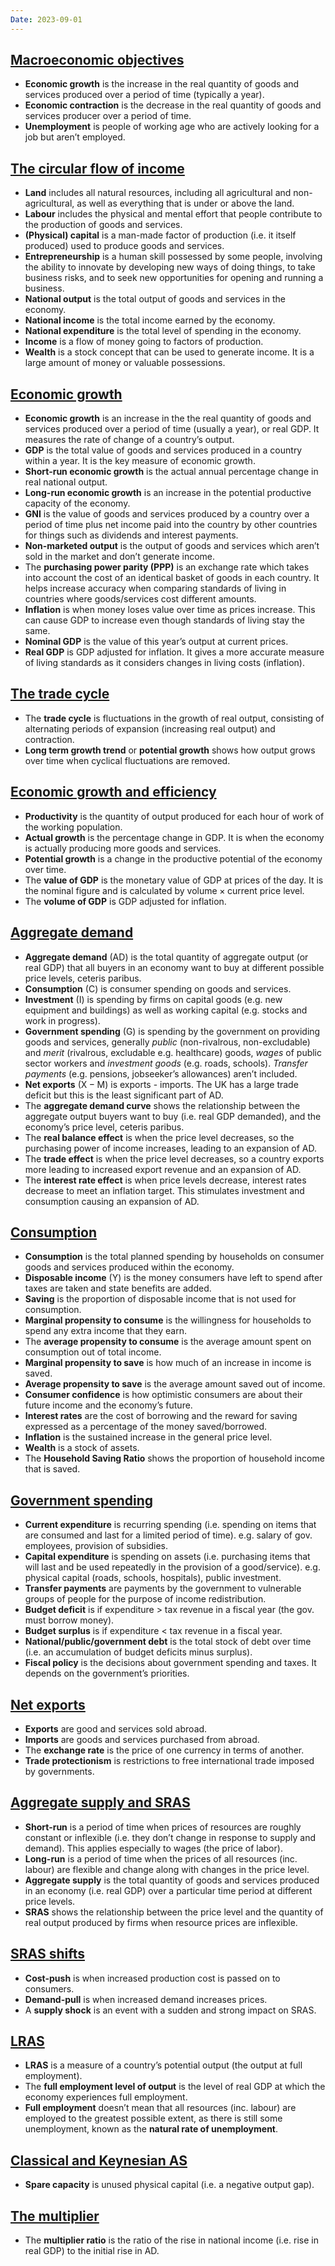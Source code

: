 ```yaml
---
Date: 2023-09-01
---
```


## [Macroeconomic objectives](Macroeconomic%20objectives.md)

* **Economic growth** is the increase in the real quantity of goods and services produced over a period of time (typically a year).
* **Economic contraction** is the decrease in the real quantity of goods and services producer over a period of time.
* **Unemployment** is people of working age who are actively looking for a job but aren’t employed.

## [The circular flow of income](The%20circular%20flow%20of%20income.md)

* **Land** includes all natural resources, including all agricultural and non-agricultural, as well as everything that is under or above the land.
* **Labour** includes the physical and mental effort that people contribute to the production of goods and services.
* **(Physical) capital** is a man-made factor of production (i.e. it itself produced) used to produce goods and services.
* **Entrepreneurship** is a human skill possessed by some people, involving the ability to innovate by developing new ways of doing things, to take business risks, and to seek new opportunities for opening and running a business.
* **National output** is the total output of goods and services in the economy.
* **National income** is the total income earned by the economy.
* **National expenditure** is the total level of spending in the economy.
* **Income** is a flow of money going to factors of production.
* **Wealth** is a stock concept that can be used to generate income. It is a large amount of money or valuable possessions.

## [Economic growth](Economic%20growth.md)

* **Economic growth** is an increase in the the real quantity of goods and services produced over a period of time (usually a year), or real GDP. It measures the rate of change of a country’s output.
* **GDP** is the total value of goods and services produced in a country within a year. It is the key measure of economic growth.
* **Short-run economic growth** is the actual annual percentage change in real national output.
* **Long-run economic growth** is an increase in the potential productive capacity of the economy.
* **GNI** is the value of goods and services produced by a country over a period of time plus net income paid into the country by other countries for things such as dividends and interest payments.
* **Non-marketed output** is the output of goods and services which aren’t sold in the market and don’t generate income.
* The **purchasing power parity (PPP)** is an exchange rate which takes into account the cost of an identical basket of goods in each country. It helps increase accuracy when comparing standards of living in countries where goods/services cost different amounts.
* **Inflation** is when money loses value over time as prices increase. This can cause GDP to increase even though standards of living stay the same.
* **Nominal GDP** is the value of this year’s output at current prices.
* **Real GDP** is GDP adjusted for inflation. It gives a more accurate measure of living standards as it considers changes in living costs (inflation).

## [The trade cycle](The%20trade%20cycle.md)

* The **trade cycle** is fluctuations in the growth of real output, consisting of alternating periods of expansion (increasing real output) and contraction.
* **Long term growth trend** or **potential growth** shows how output grows over time when cyclical fluctuations are removed.

## [Economic growth and efficiency](Economic%20growth%20and%20efficiency.md)

* **Productivity** is the quantity of output produced for each hour of work of the working population.
* **Actual growth** is the percentage change in GDP. It is when the economy is actually producing more goods and services.
* **Potential growth** is a change in the productive potential of the economy over time.
* The **value of GDP** is the monetary value of GDP at prices of the day. It is the nominal figure and is calculated by $\text{volume} \times \text{current price level}$.
* The **volume of GDP** is GDP adjusted for inflation.

## [Aggregate demand](Aggregate%20demand.md)

* **Aggregate demand** ($\text{AD}$) is the total quantity of aggregate output (or real GDP) that all buyers in an economy want to buy at different possible price levels, ceteris paribus.
* **Consumption** ($\text{C}$) is consumer spending on goods and services.
* **Investment** ($\text{I}$) is spending by firms on capital goods (e.g. new equipment and buildings) as well as working capital (e.g. stocks and work in progress).
* **Government spending** ($\text{G}$) is spending by the government on providing goods and services, generally *public* (non-rivalrous, non-excludable) and *merit* (rivalrous, excludable e.g. healthcare) goods, *wages* of public sector workers and *investment goods* (e.g. roads, schools). *Transfer payments* (e.g. pensions, jobseeker’s allowances) aren’t included.
* **Net exports** $(\text{X}-\text{M})$ is exports - imports. The UK has a large trade deficit but this is the least significant part of AD.
* The **aggregate demand curve** shows the relationship between the aggregate output buyers want to buy (i.e. real GDP demanded), and the economy’s price level, ceteris paribus.
* The **real balance effect** is when the price level decreases, so the purchasing power of income increases, leading to an expansion of AD.
* The **trade effect** is when the price level decreases, so a country exports more leading to increased export revenue and an expansion of AD.
* The **interest rate effect** is when price levels decrease, interest rates decrease to meet an inflation target. This stimulates investment and consumption causing an expansion of AD.

## [Consumption](Consumption.md)

* **Consumption** is the total planned spending by households on consumer goods and services produced within the economy.
* **Disposable income** (Y) is the money consumers have left to spend after taxes are taken and state benefits are added.
* **Saving** is the proportion of disposable income that is not used for consumption.
* **Marginal propensity to consume** is the willingness for households to spend any extra income that they earn.
* The **average propensity to consume** is the average amount spent on consumption out of total income.
* **Marginal propensity to save** is how much of an increase in income is saved.
* **Average propensity to save** is the average amount saved out of income.
* **Consumer confidence** is how optimistic consumers are about their future income and the economy’s future.
* **Interest rates** are the cost of borrowing and the reward for saving expressed as a percentage of the money saved/borrowed.
* **Inflation** is the sustained increase in the general price level.
* **Wealth** is a stock of assets.
* The **Household Saving Ratio** shows the proportion of household income that is saved.

## [Government spending](Government%20spending.md)

* **Current expenditure** is recurring spending (i.e. spending on items that are consumed and last for a limited period of time).
e.g. salary of gov. employees, provision of subsidies.
* **Capital expenditure** is spending on assets (i.e. purchasing items that will last and be used repeatedly in the provision of a good/service).
e.g. physical capital (roads, schools, hospitals), public investment.
* **Transfer payments** are payments by the government to vulnerable groups of people for the purpose of income redistribution.
* **Budget deficit** is if expenditure > tax revenue in a fiscal year (the gov. must borrow money).
* **Budget surplus** is if expenditure < tax revenue in a fiscal year.
* **National/public/government debt** is the total stock of debt over time (i.e. an accumulation of budget deficits minus surplus).
* **Fiscal policy** is the decisions about government spending and taxes. It depends on the government’s priorities.

## [Net exports](Net%20exports.md)

* **Exports** are good and services sold abroad.
* **Imports** are goods and services purchased from abroad.
* The **exchange rate** is the price of one currency in terms of another.
* **Trade protectionism** is restrictions to free international trade imposed by governments.

## [Aggregate supply and SRAS](Aggregate%20supply%20and%20SRAS.md)

* **Short-run** is a period of time when prices of resources are roughly constant or inflexible (i.e. they don’t change in response to supply and demand). This applies especially to wages (the price of labor).
* **Long-run** is a period of time when the prices of all resources (inc. labour) are flexible and change along with changes in the price level.
* **Aggregate supply** is the total quantity of goods and services produced in an economy (i.e. real GDP) over a particular time period at different price levels.
* **SRAS** shows the relationship between the price level and the quantity of real output produced by firms when resource prices are inflexible.

## [SRAS shifts](SRAS%20shifts.md)

* **Cost-push** is when increased production cost is passed on to consumers.
* **Demand-pull** is when increased demand increases prices.
* A **supply shock** is an event with a sudden and strong impact on SRAS.

## [LRAS](LRAS.md)

* **LRAS** is a measure of a country’s potential output (the output at full employment).
* The **full employment level of output** is the level of real GDP at which the economy experiences full employment.
* **Full employment** doesn’t mean that all resources (inc. labour) are employed to the greatest possible extent, as there is still some unemployment, known as the **natural rate of unemployment**.

## [Classical and Keynesian AS](Classical%20and%20Keynesian%20AS.md)

* **Spare capacity** is unused physical capital (i.e. a negative output gap).

## [The multiplier](The%20multiplier.md)

* The **multiplier ratio** is the ratio of the rise in national income (i.e. rise in real GDP) to the initial rise in AD.